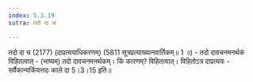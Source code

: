 ```yaml
---
index: 5.3.19
sutra: तदो दा च

---
```

 तदो दा च (2177) (दाप्रत्ययाधिकरणम्) (5811 सूत्रप्रत्याख्यानवार्तिकम्॥ 1 ॥) - तदो दावचनमनर्थकं विहितत्वात् - (भाष्यम्) तदो दावचनमनर्थकम्। किं कारणम्? विहितत्वात्। विहितोऽत्र दाप्रत्ययः - सर्वैकान्यकिंयत्तदः काले दा 5।3।15 इति॥ 